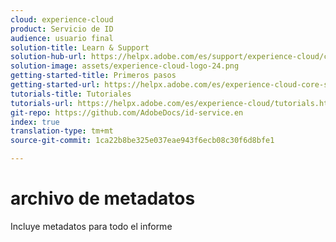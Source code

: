 ```yaml
---
cloud: experience-cloud
product: Servicio de ID
audience: usuario final
solution-title: Learn & Support
solution-hub-url: https://helpx.adobe.com/es/support/experience-cloud/core-services.html
solution-image: assets/experience-cloud-logo-24.png
getting-started-title: Primeros pasos
getting-started-url: https://helpx.adobe.com/es/experience-cloud-core-services/get-started.html
tutorials-title: Tutoriales
tutorials-url: https://helpx.adobe.com/es/experience-cloud/tutorials.html
git-repo: https://github.com/AdobeDocs/id-service.en
index: true
translation-type: tm+mt
source-git-commit: 1ca22b8be325e037eae943f6ecb08c30f6d8bfe1

---
```



# archivo de metadatos

Incluye metadatos para todo el informe